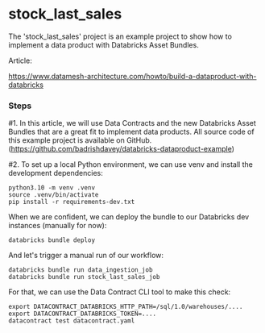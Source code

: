 # stock_last_sales

The 'stock_last_sales' project is an example project to show how to implement a data product with 
Databricks Asset Bundles.

Article: 

https://www.datamesh-architecture.com/howto/build-a-dataproduct-with-databricks

### Steps 

#1. In this article, we will use Data Contracts and the new Databricks Asset Bundles that are a great fit to implement data products. All source code of this example project is available on GitHub.(https://github.com/badrishdavey/databricks-dataproduct-example)


#2. To set up a local Python environment, we can use venv and install the development dependencies:

```
python3.10 -m venv .venv
source .venv/bin/activate
pip install -r requirements-dev.txt
```

When we are confident, we can deploy the bundle to our Databricks dev instances (manually for now):

```
databricks bundle deploy
```

And let's trigger a manual run of our workflow:
```
databricks bundle run data_ingestion_job
databricks bundle run stock_last_sales_job
```


For that, we can use the Data Contract CLI tool to make this check:

```
export DATACONTRACT_DATABRICKS_HTTP_PATH=/sql/1.0/warehouses/....
export DATACONTRACT_DATABRICKS_TOKEN=....
datacontract test datacontract.yaml
```


